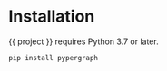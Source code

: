 # Installation

{{ project }} requires Python 3.7 or later.

```{code-block} shell
pip install pypergraph
```